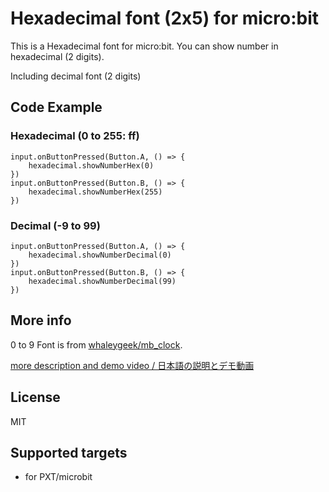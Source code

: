 # Hexadecimal font (2x5) for micro:bit

This is a Hexadecimal font for micro:bit.
You can show number in hexadecimal (2 digits).

Including decimal font (2 digits)

## Code Example

### Hexadecimal (0 to 255: ff)
```blocks
input.onButtonPressed(Button.A, () => {
    hexadecimal.showNumberHex(0)
})
input.onButtonPressed(Button.B, () => {
    hexadecimal.showNumberHex(255)
})
```

### Decimal (-9 to 99)
```blocks
input.onButtonPressed(Button.A, () => {
    hexadecimal.showNumberDecimal(0)
})
input.onButtonPressed(Button.B, () => {
    hexadecimal.showNumberDecimal(99)
})
```

## More info

0 to 9 Font is from [whaleygeek/mb_clock](https://github.com/whaleygeek/mb_clock).

[more description and demo video / 日本語の説明とデモ動画](http://newbodyfresher.linclip.com/hexadecimal-font-for-microbit)

## License

MIT

## Supported targets

* for PXT/microbit

